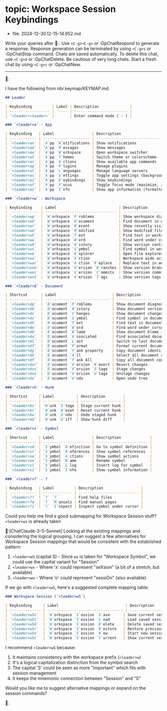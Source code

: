 # topic: Workspace Session Keybindings

- file: 2024-12-30.12-15-14.952.md

Write your queries after 💬:. Use `<C-g><C-g>` or :GpChatRespond to generate a response.
Response generation can be terminated by using `<C-g>s` or :GpChatStop command.
Chats are saved automatically. To delete this chat, use `<C-g>d` or :GpChatDelete.
Be cautious of very long chats. Start a fresh chat by using `<C-g>c` or :GpChatNew.

---

💬:

I have the following from nbr.keymap/KEYMAP.md:

```markdown
## Leader

| Keybinding         | Label | Description              |
| ------------------ | ----- | ------------------------ |
| `<leader><leader>` |       | Enter command mode (`:`) |

### `<leader>a` - App

| Keybinding   | Label                 | Description                                         |
| ------------ | --------------------- | --------------------------------------------------- |
| `<leader>an` | `A`pp `N`otifications | Show notifications                                  |
| `<leader>am` | `A`pp `M`essages      | Show messages                                       |
| `<leader>aw` | `A`pp `W`orkspace     | Open workspace switcher                             |
| `<leader>at` | `A`pp `T`hemes        | Switch theme or colorscheme                         |
| `<leader>ac` | `A`pp `A`ctions       | Show available app commands                         |
| `<leader>ap` | `A`pp `P`lugins       | Manage plugins                                      |
| `<leader>al` | `A`pp `L`anguages     | Manage language servers                             |
| `<leader>as` | `A`pp `S`ettings      | Toggle app settings (background, line numbers, etc) |
| `<leader>ai` | `A`pp `K`eybindings   | Show keybindings                                    |
| `<leader>af` | `A`pp `F`ocus         | Toggle focus mode (maximize, zen)                   |
| `<leader>ai` | `A`pp `I`nfo          | Show app information (formatter, lsp, linters, etc) |

### `<leader>w` - Workspace

| Keybinding    | Label                            | Description                         |
| ------------- | -------------------------------- | ----------------------------------- | ------------------------------------------------------------- |
| `<leader>wp`  | `W`orkspace `P`roblems           | Show workspace diagnostics          |
| `<leader>wd`  | `W`orkspace `D`ocument           | Find document in workspace          |
| `<leader>wr`  | `W`orkspace `R`ecent             | Show recently visited documents     |
| `<leader>wm`  | `W`orkspace `M`odified           | Show modified files in workspace    |
| `<leader>wt`  | `W`orkspace `T`ext               | Find text in workspace              |
| `<leader>ww`  | `W`orkspace `W`ord               | Find word under cursor in workspace |
| `<leader>wh`  | `W`orkspace `H`istory            | Show version control history        |
| `<leader>ws`  | `W`orkspace `S`ymbol             | Find symbol in workspace            |
| `<leader>we`  | `W`orkspace `E`xplorer           | Open file explorer                  |
| `<leader>wa`  | `W`orkspace `A`ction             | Workspace wide actions              |
| `<leader>war` | `W`orkspace `A`ction `R`eplace   | Replace text in workspace           | Is there even more? Or just do `<leader>wT` to Find & Replace |
| `<leader>wvb` | `W`orkspace `V`ersion `B`ranches | Show version branches               |
| `<leader>wvc` | `W`orkspace `V`ersion `C`ommits  | Show version commits                |
| `<leader>wvt` | `W`orkspace `V`ersion `T`ags     | Show version tags                   |

### `<leader>d` - Document

| Shortcut      | Label                         | Description                                | Notes          |
| ------------- | ----------------------------- | ------------------------------------------ | -------------- |
| `<leader>dp`  | `D`ocument `P`roblems         | Show document diagnostics                  |
| `<leader>dh`  | `D`ocument `H`istory          | Show document version history              |
| `<leader>dc`  | `D`ocument `C`hanges          | Show document changes (if available)       |
| `<leader>ds`  | `D`ocument `S`ymbol           | Find symbol in document                    |
| `<leader>dt`  | `D`ocument `T`ext             | Find text in document                      |
| `<leader>dw`  | `D`ocument `W`ord             | Find word under cursor in document         |
| `<leader>db`  | `D`ocument `B`lame            | Show document blame information            |
| `<leader>da`  | `D`ocument `A`ssociated       | Find associated documents                  |
| `<leader>dl`  | `D`ocument `L`ast             | Switch to last document                    |
| `<leader>df`  | `D`ocument `F`ormat           | Format current document                    |
| `<leader>dy`  | `D`ocument `Y`ank property    | Copy document identifier (name, path, url) |
| `<leader>dA`  | `D`ocument `A`ll              | Select all document content                |
| `<leader>dY`  | `D`ocument `Y`ank All         | Copy all document content                  |
| `<leader>dvr` | `D`ocument `V`ersion `R`evert | Revert changes                             |
| `<leader>dvs` | `D`ocument `V`ersion `S`tage  | Stage changes                              |
| `<leader>dvu` | `D`ocument `V`ersion `U`tage  | Unstage changes                            |
| `<leader>du`  | `D`ocument `U`ndo             | Open undo tree                             | (if available) |

### `<leader>h` - Hunk

| Shortcut     | Label          | Description        |
| ------------ | -------------- | ------------------ |
| `<leader>hs` | `H`unk `S`tage | Stage current hunk |
| `<leader>hr` | `H`unk `R`eset | Reset current hunk |
| `<leader>hu` | `H`unk `U`ndo  | Undo staged hunk   |
| `<leader>hd` | `H`unk `D`iff  | Show hunk diff     |

### `<leader>s` - Symbol

| Shortcut     | Label                 | Description             |
| ------------ | --------------------- | ----------------------- |
| `<leader>sd` | `S`ymbol `D`efinition | Go to symbol definition |
| `<leader>sr` | `S`ymbol `R`eferences | Show symbol references  |
| `<leader>sa` | `S`ymbol `A`ctions    | Show symbol actions     |
| `<leader>sn` | `S`ymbol `N`ame       | Rename symbol           |
| `<leader>sl` | `S`ymbol `L`log       | Insert log for symbol   |
| `<leader>si` | `S`ymbol `I`nfo       | Show symbol information |

### `<leader>?` - ?

| Keybinding   | Label         | Description                 |
| ------------ | ------------- | --------------------------- |
| `<leader>??` | `?` `?`       | Find help files             |
| `<leader>?m` | `?` `M`anuals | Find manual pages           |
| `<leader>?i` | `?` `I`nspect | Inspect symbol under cursor |
```

Could you help me find a good submapping for Workspace Session stuff? `<leader>ws` is already taken

🤖:[ChatClaude-3-5-Sonnet]
Looking at the existing mappings and considering the logical grouping, I can suggest a few alternatives for Workspace Session mappings that would be consistent with the established pattern:

1. `<leader>wS` (capital S) - Since `ws` is taken for "Workspace Symbol", we could use the capital variant for "Session"
2. `<leader>wx` - Where 'x' could represent "seXsion" (a bit of a stretch, but available)
3. `<leader>wo` - Where 'o' could represent "sessiOn" (also available)

If we go with `<leader>wS`, here's a suggested complete mapping table:

```markdown
### Workspace Session (`<leader>wS`)

| Keybinding     | Label                              | Description                    |
| -------------- | ---------------------------------- | ------------------------------ |
| `<leader>wSs`  | `W`orkspace `S`ession `S`ave      | Save current session          |
| `<leader>wSl`  | `W`orkspace `S`ession `L`oad      | Load saved session            |
| `<leader>wSd`  | `W`orkspace `S`ession `D`elete    | Delete saved session          |
| `<leader>wSr`  | `W`orkspace `S`ession `R`estore   | Restore previous session      |
| `<leader>wSn`  | `W`orkspace `S`ession `N`ew       | Start new session             |
| `<leader>wSc`  | `W`orkspace `S`ession `C`urrent   | Show current session info     |
```

I recommend `<leader>wS` because:
1. It maintains consistency with the workspace prefix (`<leader>w`)
2. It's a logical capitalization distinction from the symbol search
3. The capital 'S' could be seen as more "important" which fits with session management
4. It keeps the mnemonic connection between "Session" and "S"

Would you like me to suggest alternative mappings or expand on the session commands?


💬:

